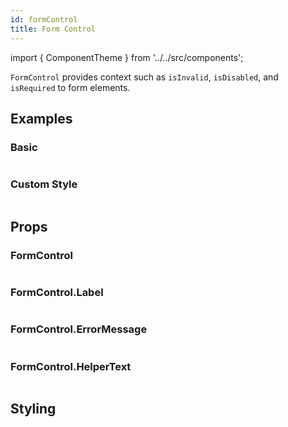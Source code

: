 ```yaml
---
id: formControl
title: Form Control
---
```


import { ComponentTheme } from '../../src/components';

`FormControl` provides context such as `isInvalid`, `isDisabled`, and `isRequired` to form elements.

## Examples

### Basic

```ComponentSnackPlayer path=composites,FormControl,Usage.tsx

```

### Custom Style

```ComponentSnackPlayer path=composites,FormControl,CustomStyle.tsx

```

## Props

### FormControl

```ComponentPropTable path=composites,FormControl,FormControl.tsx

```

### FormControl.Label

```ComponentPropTable path=composites,FormControl,FormControlLabel.tsx

```

### FormControl.ErrorMessage

```ComponentPropTable path=composites,FormControl,FormControlErrorMessage.tsx

```

### FormControl.HelperText

```ComponentPropTable path=composites,FormControl,FormControlHelperText.tsx

```

## Styling

<ComponentTheme name="formControl" fileName="form-control" />
